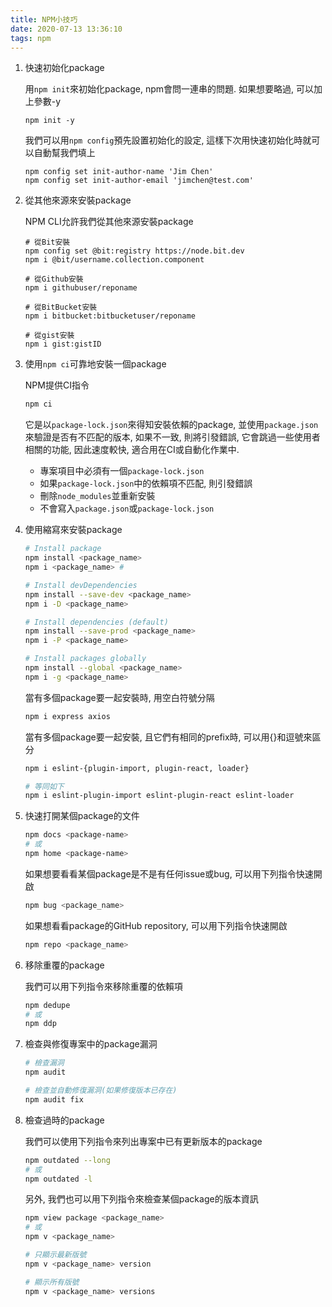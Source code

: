 ```yaml
---
title: NPM小技巧
date: 2020-07-13 13:36:10
tags: npm
---
```


1. 快速初始化package

    用```npm init```來初始化package, npm會問一連串的問題. 如果想要略過, 可以加上參數-y
    ```
    npm init -y
    ```
    我們可以用```npm config```預先設置初始化的設定, 這樣下次用快速初始化時就可以自動幫我們填上
    ```
    npm config set init-author-name 'Jim Chen'
    npm config set init-author-email 'jimchen@test.com'
    ```
2. 從其他來源來安裝package

    NPM CLI允許我們從其他來源安裝package
    ```
    # 從Bit安裝
    npm config set @bit:registry https://node.bit.dev
    npm i @bit/username.collection.component

    # 從Github安裝
    npm i githubuser/reponame

    # 從BitBucket安裝
    npm i bitbucket:bitbucketuser/reponame

    # 從gist安裝
    npm i gist:gistID
    ```
3. 使用```npm ci```可靠地安裝一個package
    
    NPM提供CI指令
    ```bash
    npm ci
    ```
    它是以```package-lock.json```來得知安裝依賴的package, 並使用```package.json```來驗證是否有不匹配的版本, 如果不一致, 則將引發錯誤, 它會跳過一些使用者相關的功能, 因此速度較快, 適合用在CI或自動化作業中.
   * 專案項目中必須有一個```package-lock.json```
   * 如果```package-lock.json```中的依賴項不匹配, 則引發錯誤
   * 刪除```node_modules```並重新安裝
   * 不會寫入```package.json```或```package-lock.json```

4. 使用縮寫來安裝package

    ```bash
    # Install package
    npm install <package_name>
    npm i <package_name> # 

    # Install devDependencies
    npm install --save-dev <package_name>
    npm i -D <package_name>

    # Install dependencies (default)
    npm install --save-prod <package_name>
    npm i -P <package_name>

    # Install packages globally
    npm install --global <package_name>
    npm i -g <package_name>
    ```
    
    當有多個package要一起安裝時, 用空白符號分隔
    ```bash
    npm i express axios
    ```

    當有多個package要一起安裝, 且它們有相同的prefix時, 可以用{}和逗號來區分
    ```bash
    npm i eslint-{plugin-import, plugin-react, loader}

    # 等同如下
    npm i eslint-plugin-import eslint-plugin-react eslint-loader
    ```
5. 快速打開某個package的文件
   
    ```bash
    npm docs <package-name>
    # 或
    npm home <package-name>
    ```
   如果想要看看某個package是不是有任何issue或bug, 可以用下列指令快速開啟
   ```bash
   npm bug <package_name>
   ```
   如果想看看package的GitHub repository, 可以用下列指令快速開啟
   ```bash
   npm repo <package_name>
   ```
6. 移除重覆的package
   
    我們可以用下列指令來移除重覆的依賴項
    ```bash
    npm dedupe
    # 或
    npm ddp
    ```
7. 檢查與修復專案中的package漏洞

   ```bash
   # 檢查漏洞
   npm audit

   # 檢查並自動修復漏洞(如果修復版本已存在)
   npm audit fix
   ```

8. 檢查過時的package

    我們可以使用下列指令來列出專案中已有更新版本的package
    ```bash
    npm outdated --long
    # 或
    npm outdated -l
    ```
    另外, 我們也可以用下列指令來檢查某個package的版本資訊
    ```bash
    npm view package <package_name>
    # 或
    npm v <package_name>
    
    # 只顯示最新版號
    npm v <package_name> version

    # 顯示所有版號
    npm v <package_name> versions
    ```
    